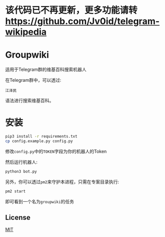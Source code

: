 # 该代码已不再更新，更多功能请转 https://github.com/Jv0id/telegram-wikipedia 


# Groupwiki


适用于Telegram群的维基百科搜索机器人

在Telegram群中，可以透过:

```
江泽民
```

语法进行搜索维基百科。

# 安装

```bash
pip3 install -r requirements.txt
cp config.example.py config.py
```

修改`config.py`中的`TOKEN`字段为你的机器人的Token

然后运行机器人:

```bash
python3 bot.py
```

另外，你可以透过`pm2`来守护本进程，只需在专案目录执行:

```bash
pm2 start
```

即可看到一个名为`groupwiki`的任务

## License
[MIT](https://choosealicense.com/licenses/mit/)
